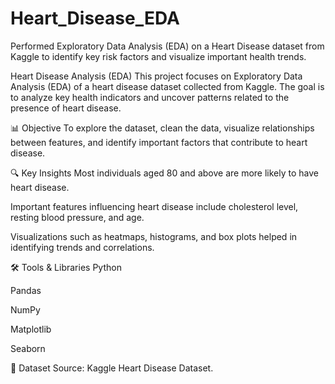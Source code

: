 # Heart_Disease_EDA
Performed Exploratory Data Analysis (EDA) on a Heart Disease dataset from Kaggle to identify key risk factors and visualize important health trends.

Heart Disease Analysis (EDA)
This project focuses on Exploratory Data Analysis (EDA) of a heart disease dataset collected from Kaggle. The goal is to analyze key health indicators and uncover patterns related to the presence of heart disease.

📊 Objective
To explore the dataset, clean the data, visualize relationships between features, and identify important factors that contribute to heart disease.

🔍 Key Insights
Most individuals aged 80 and above are more likely to have heart disease.

Important features influencing heart disease include cholesterol level, resting blood pressure, and age.

Visualizations such as heatmaps, histograms, and box plots helped in identifying trends and correlations.

🛠 Tools & Libraries
Python

Pandas

NumPy

Matplotlib

Seaborn

📁 Dataset
Source: Kaggle Heart Disease Dataset.
